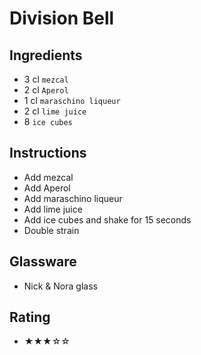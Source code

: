 # Division Bell

## Ingredients
- 3 cl `mezcal`
- 2 cl `Aperol`
- 1 cl `maraschino liqueur`
- 2 cl `lime juice`
- 8 `ice cubes`

## Instructions
- Add mezcal
- Add Aperol
- Add maraschino liqueur
- Add lime juice
- Add ice cubes and shake for 15 seconds
- Double strain

## Glassware
- Nick & Nora glass

## Rating
- ★★★☆☆